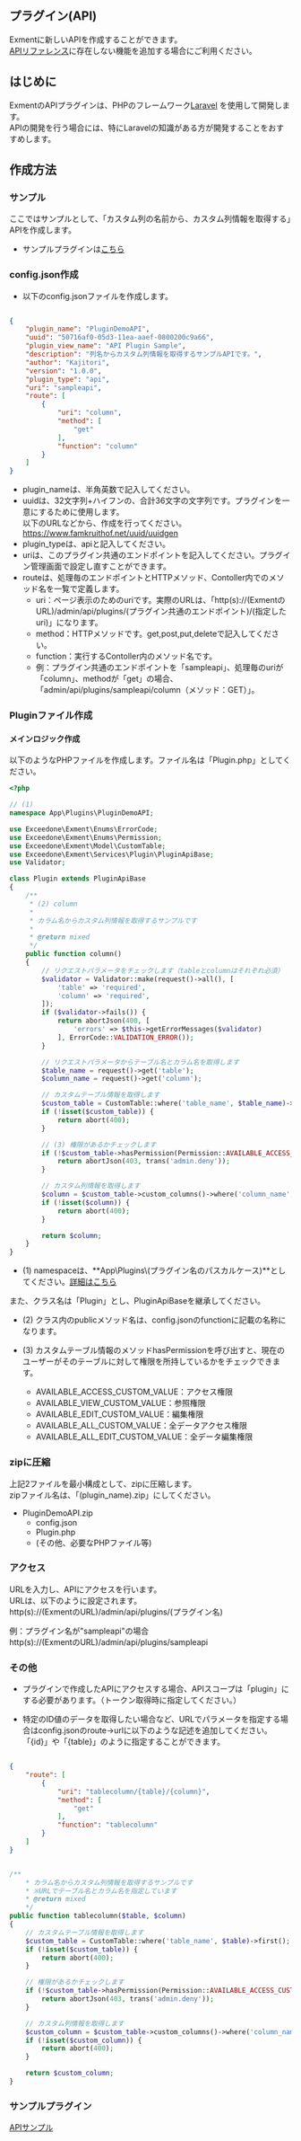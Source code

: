 ## プラグイン(API)
Exmentに新しいAPIを作成することができます。  
[APIリファレンス](https://exment.net/reference/ja/webapi.html)に存在しない機能を追加する場合にご利用ください。  

## はじめに
ExmentのAPIプラグインは、PHPのフレームワーク[Laravel](http://laravel.jp/) を使用して開発します。  
APIの開発を行う場合には、特にLaravelの知識がある方が開発することをおすすめします。

## 作成方法

### サンプル
ここではサンプルとして、「カスタム列の名前から、カスタム列情報を取得する」APIを作成します。

- サンプルプラグインは[こちら](https://exment.net/downloads/sample/plugin/PluginDemoAPI.zip)  


### config.json作成
- 以下のconfig.jsonファイルを作成します。  

~~~ json

{
    "plugin_name": "PluginDemoAPI",
    "uuid": "50716af0-05d3-11ea-aaef-0800200c9a66",
    "plugin_view_name": "API Plugin Sample",
    "description": "列名からカスタム列情報を取得するサンプルAPIです。",
    "author": "Kajitori",
    "version": "1.0.0",
    "plugin_type": "api",
    "uri": "sampleapi",
    "route": [
        {
            "uri": "column",
            "method": [
                "get"
            ],
            "function": "column"
        }
    ]
}

~~~

- plugin_nameは、半角英数で記入してください。
- uuidは、32文字列+ハイフンの、合計36文字の文字列です。プラグインを一意にするために使用します。  
以下のURLなどから、作成を行ってください。  
https://www.famkruithof.net/uuid/uuidgen
- plugin_typeは、apiと記入してください。  
- uriは、このプラグイン共通のエンドポイントを記入してください。プラグイン管理画面で設定し直すことができます。  
- routeは、処理毎のエンドポイントとHTTPメソッド、Contoller内でのメソッド名を一覧で定義します。
    - uri：ページ表示のためのuriです。実際のURLは、「http(s)://(ExmentのURL)/admin/api/plugins/(プラグイン共通のエンドポイント)/(指定したuri)」になります。  
    - method：HTTPメソッドです。get,post,put,deleteで記入してください。
    - function：実行するContoller内のメソッド名です。
    - 例：プラグイン共通のエンドポイントを「sampleapi」、処理毎のuriが「column」、methodが「get」の場合、「admin/api/plugins/sampleapi/column（メソッド：GET）」。

### Pluginファイル作成

#### メインロジック作成
以下のようなPHPファイルを作成します。ファイル名は「Plugin.php」としてください。

~~~ php
<?php

// (1)
namespace App\Plugins\PluginDemoAPI;

use Exceedone\Exment\Enums\ErrorCode;
use Exceedone\Exment\Enums\Permission;
use Exceedone\Exment\Model\CustomTable;
use Exceedone\Exment\Services\Plugin\PluginApiBase;
use Validator;

class Plugin extends PluginApiBase
{
    /**
     * (2) column
     *
     * カラム名からカスタム列情報を取得するサンプルです
     *
     * @return mixed
     */
    public function column()
    {
        // リクエストパラメータをチェックします（tableとcolumnはそれぞれ必須）
        $validator = Validator::make(request()->all(), [
            'table' => 'required',
            'column' => 'required',
        ]);
        if ($validator->fails()) {
            return abortJson(400, [
                'errors' => $this->getErrorMessages($validator)
            ], ErrorCode::VALIDATION_ERROR());
        }

        // リクエストパラメータからテーブル名とカラム名を取得します
        $table_name = request()->get('table');
        $column_name = request()->get('column');

        // カスタムテーブル情報を取得します
        $custom_table = CustomTable::where('table_name', $table_name)->first();
        if (!isset($custom_table)) {
            return abort(400);
        }

        // (3) 権限があるかチェックします
        if (!$custom_table->hasPermission(Permission::AVAILABLE_ACCESS_CUSTOM_VALUE)) {
            return abortJson(403, trans('admin.deny'));
        }

        // カスタム列情報を取得します
        $column = $custom_table->custom_columns()->where('column_name', $column_name)->first();
        if (!isset($column)) {
            return abort(400);
        }

        return $column;
    }
}
~~~

- (1) namespaceは、**App\Plugins\\(プラグイン名のパスカルケース)**としてください。[詳細はこちら](/ja/plugin_quickstart#プラグイン名のnamespace)

また、クラス名は「Plugin」とし、PluginApiBaseを継承してください。

- (2) クラス内のpublicメソッド名は、config.jsonのfunctionに記載の名称になります。  

- (3) カスタムテーブル情報のメソッドhasPermissionを呼び出すと、現在のユーザーがそのテーブルに対して権限を所持しているかをチェックできます。  
    - AVAILABLE_ACCESS_CUSTOM_VALUE：アクセス権限
    - AVAILABLE_VIEW_CUSTOM_VALUE：参照権限
    - AVAILABLE_EDIT_CUSTOM_VALUE：編集権限
    - AVAILABLE_ALL_CUSTOM_VALUE：全データアクセス権限
    - AVAILABLE_ALL_EDIT_CUSTOM_VALUE：全データ編集権限


### zipに圧縮
上記2ファイルを最小構成として、zipに圧縮します。  
zipファイル名は、「(plugin_name).zip」にしてください。  
- PluginDemoAPI.zip
    - config.json
    - Plugin.php
    - (その他、必要なPHPファイル等)


### アクセス
URLを入力し、APIにアクセスを行います。  
URLは、以下のように設定されます。  
http(s)://(ExmentのURL)/admin/api/plugins/(プラグイン名)  

例：プラグイン名が"sampleapi"の場合  
http(s)://(ExmentのURL)/admin/api/plugins/sampleapi


### その他
- プラグインで作成したAPIにアクセスする場合、APIスコープは「plugin」にする必要があります。（トークン取得時に指定してください。）  

- 特定のID値のデータを取得したい場合など、URLでパラメータを指定する場合はconfig.jsonのroute→urlに以下のような記述を追加してください。「{id}」や「{table}」のように指定することができます。  

~~~ json

{
    "route": [
        {
            "uri": "tablecolumn/{table}/{column}",
            "method": [
                "get"
            ],
            "function": "tablecolumn"
        }
    ]
}

~~~

~~~ php

/**
    * カラム名からカスタム列情報を取得するサンプルです
    * ※URLでテーブル名とカラム名を指定しています
    * @return mixed
    */
public function tablecolumn($table, $column)
{
    // カスタムテーブル情報を取得します
    $custom_table = CustomTable::where('table_name', $table)->first();
    if (!isset($custom_table)) {
        return abort(400);
    }

    // 権限があるかチェックします
    if (!$custom_table->hasPermission(Permission::AVAILABLE_ACCESS_CUSTOM_VALUE)) {
        return abortJson(403, trans('admin.deny'));
    }

    // カスタム列情報を取得します
    $custom_column = $custom_table->custom_columns()->where('column_name', $column)->first();
    if (!isset($custom_column)) {
        return abort(400);
    }

    return $custom_column;
}

~~~

### サンプルプラグイン
[APIサンプル](https://exment.net/downloads/sample/plugin/PluginDemoAPI.zip)  
